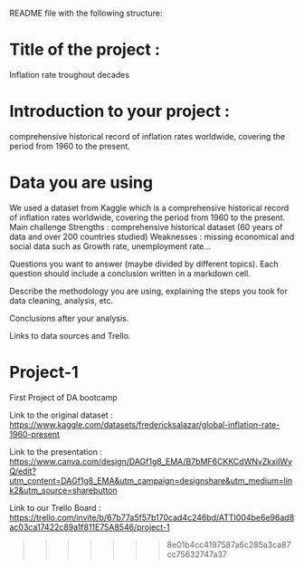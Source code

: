 





README file with the following structure:
# Title of the project : 
Inflation rate troughout decades

# Introduction to your project : 
comprehensive historical record of inflation rates worldwide, covering the period from 1960 to the present.

# Data you are using
We used a dataset from Kaggle which is a comprehensive historical record of inflation rates worldwide, covering the period from 1960 to the present.
Main challenge
Strengths : comprehensive historical dataset (60 years of data and over 200 countries studied)
Weaknesses : missing economical and social data such as Growth rate, unemployment rate...

Questions you want to answer (maybe divided by different topics). Each question should include a conclusion written in a markdown cell.

Describe the methodology you are using, explaining the steps you took for data cleaning, analysis, etc.

Conclusions after your analysis.

Links to data sources and Trello.



# Project-1
First Project of DA bootcamp

Link to the original dataset : https://www.kaggle.com/datasets/fredericksalazar/global-inflation-rate-1960-present

Link to the presentation : https://www.canva.com/design/DAGf1g8_EMA/B7bMF6CKKCdWNvZkxiIWyQ/edit?utm_content=DAGf1g8_EMA&utm_campaign=designshare&utm_medium=link2&utm_source=sharebutton

Link to our Trello Board : https://trello.com/invite/b/67b77a5f57b170cad4c246bd/ATTI004be6e96ad8ac03ca17422c89a1f811E75A8546/project-1
>>>>>>> 8e01b4cc4197587a6c285a3ca87cc75632747a37
